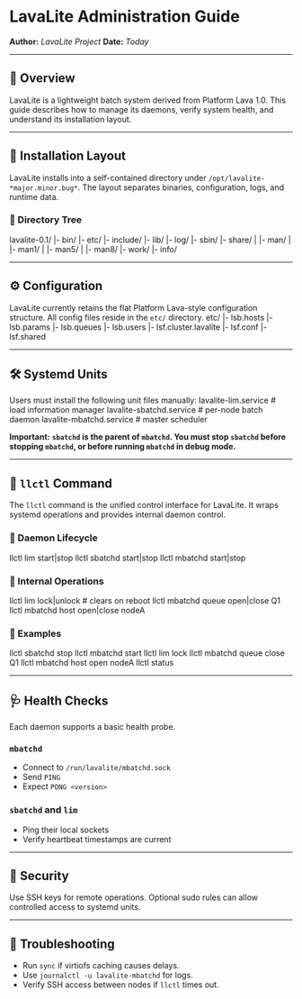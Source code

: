# **LavaLite Administration Guide**

**Author:** *LavaLite Project*
**Date:** _Today_

---

## 📘 Overview

LavaLite is a lightweight batch system derived from Platform Lava 1.0.
This guide describes how to manage its daemons, verify system health, and understand its installation layout.

---

## 📁 Installation Layout

LavaLite installs into a self-contained directory under `/opt/lavalite-*major.minor.bug*`.
The layout separates binaries, configuration, logs, and runtime data.

### 📂 Directory Tree
lavalite-0.1/
|- bin/
|- etc/
|- include/
|- lib/
|- log/
|- sbin/
|- share/
|  |- man/
|     |- man1/
|     |- man5/
|     |- man8/
|- work/
|- info/

---

## ⚙️ Configuration

LavaLite currently retains the flat Platform Lava-style configuration structure.
All config files reside in the `etc/` directory.
etc/
|- lsb.hosts
|- lsb.params
|- lsb.queues
|- lsb.users
|- lsf.cluster.lavalite
|- lsf.conf
|- lsf.shared

---

## 🛠️ Systemd Units

Users must install the following unit files manually:
lavalite-lim.service              # load information manager
lavalite-sbatchd.service      # per-node batch daemon
lavalite-mbatchd.service      # master scheduler

**Important:**
**`sbatchd` is the parent of `mbatchd`. You must stop `sbatchd` before stopping `mbatchd`, or before running `mbatchd` in debug mode.**

---

## 🧩 `llctl` Command

The `llctl` command is the unified control interface for LavaLite.
It wraps systemd operations and provides internal daemon control.

### 🔄 Daemon Lifecycle
llctl lim start|stop
llctl sbatchd start|stop
llctl mbatchd start|stop

### 🔐 Internal Operations
llctl lim lock|unlock              # clears on reboot
llctl mbatchd queue open|close Q1
llctl mbatchd host open|close nodeA

### 🧪 Examples

llctl sbatchd stop
llctl mbatchd start
llctl lim lock
llctl mbatchd queue close Q1
llctl mbatchd host open nodeA
llctl status

---

## 🩺 Health Checks

Each daemon supports a basic health probe.

### `mbatchd`

- Connect to `/run/lavalite/mbatchd.sock`
- Send `PING`
- Expect `PONG <version>`

### `sbatchd` and `lim`

- Ping their local sockets
- Verify heartbeat timestamps are current

---

## 🔐 Security

Use SSH keys for remote operations.
Optional sudo rules can allow controlled access to systemd units.

---

## 🧯 Troubleshooting

- Run `sync` if virtiofs caching causes delays.
- Use `journalctl -u lavalite-mbatchd` for logs.
- Verify SSH access between nodes if `llctl` times out.
